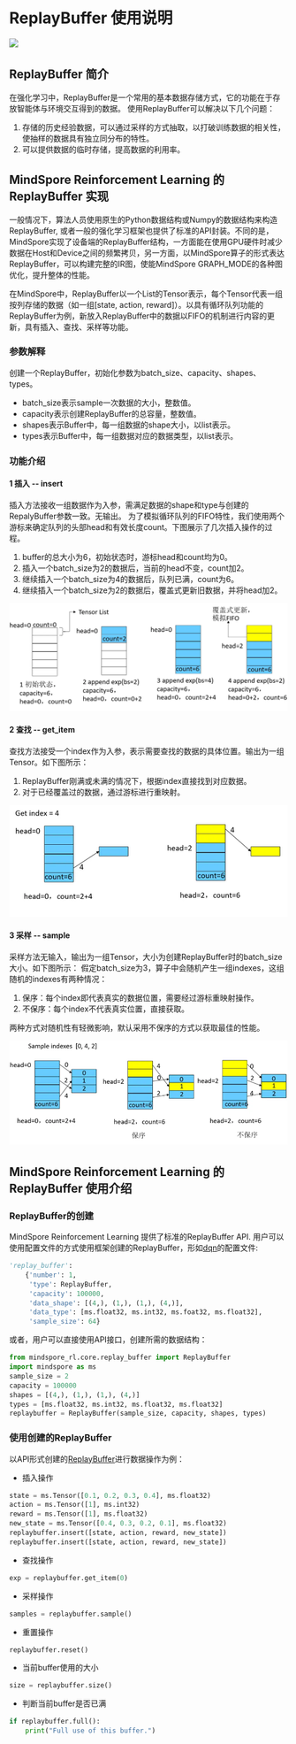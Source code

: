 # ReplayBuffer 使用说明

<a href="https://gitee.com/mindspore/docs/blob/master/docs/reinforcement/docs/source_zh_cn/replaybuffer.md" target="_blank"><img src="https://mindspore-website.obs.cn-north-4.myhuaweicloud.com/website-images/master/resource/_static/logo_source.png"></a>

## ReplayBuffer 简介

在强化学习中，ReplayBuffer是一个常用的基本数据存储方式，它的功能在于存放智能体与环境交互得到的数据。
使用ReplayBuffer可以解决以下几个问题：

1. 存储的历史经验数据，可以通过采样的方式抽取，以打破训练数据的相关性，使抽样的数据具有独立同分布的特性。
2. 可以提供数据的临时存储，提高数据的利用率。

## MindSpore Reinforcement Learning 的 ReplayBuffer 实现

一般情况下，算法人员使用原生的Python数据结构或Numpy的数据结构来构造ReplayBuffer, 或者一般的强化学习框架也提供了标准的API封装。不同的是，MindSpore实现了设备端的ReplayBuffer结构，一方面能在使用GPU硬件时减少数据在Host和Device之间的频繁拷贝，另一方面，以MindSpore算子的形式表达ReplayBuffer，可以构建完整的IR图，使能MindSpore GRAPH_MODE的各种图优化，提升整体的性能。

在MindSpore中，ReplayBuffer以一个List的Tensor表示，每个Tensor代表一组按列存储的数据（如一组[state, action, reward]）。以具有循环队列功能的ReplayBuffer为例，新放入ReplayBuffer中的数据以FIFO的机制进行内容的更新，具有插入、查找、采样等功能。

### 参数解释

创建一个ReplayBuffer，初始化参数为batch_size、capacity、shapes、types。

* batch_size表示sample一次数据的大小，整数值。
* capacity表示创建ReplayBuffer的总容量，整数值。
* shapes表示Buffer中，每一组数据的shape大小，以list表示。
* types表示Buffer中，每一组数据对应的数据类型，以list表示。

### 功能介绍

#### 1 插入 -- insert

插入方法接收一组数据作为入参，需满足数据的shape和type与创建的RepalyBuffer参数一致。无输出。
为了模拟循环队列的FIFO特性，我们使用两个游标来确定队列的头部head和有效长度count。下图展示了几次插入操作的过程。

1. buffer的总大小为6，初始状态时，游标head和count均为0。
2. 插入一个batch_size为2的数据后，当前的head不变，count加2。
3. 继续插入一个batch_size为4的数据后，队列已满，count为6。
4. 继续插入一个batch_size为2的数据后，覆盖式更新旧数据，并将head加2。

![insert 示意图](images/insert.png)

#### 2 查找 -- get_item

查找方法接受一个index作为入参，表示需要查找的数据的具体位置。输出为一组Tensor。如下图所示：

1. ReplayBuffer刚满或未满的情况下，根据index直接找到对应数据。
2. 对于已经覆盖过的数据，通过游标进行重映射。

![get_item 示意图](images/get.png)

#### 3 采样 -- sample

采样方法无输入，输出为一组Tensor，大小为创建ReplayBuffer时的batch_size大小。如下图所示：
假定batch_size为3，算子中会随机产生一组indexes，这组随机的indexes有两种情况：

1. 保序：每个index即代表真实的数据位置，需要经过游标重映射操作。
2. 不保序：每个index不代表真实位置，直接获取。

两种方式对随机性有轻微影响，默认采用不保序的方式以获取最佳的性能。

![sample 示意图](images/sample.png)

## MindSpore Reinforcement Learning 的 ReplayBuffer 使用介绍

### ReplayBuffer的创建

MindSpore Reinforcement Learning 提供了标准的ReplayBuffer API. 用户可以使用配置文件的方式使用框架创建的ReplayBuffer，形如[dqn](https://gitee.com/mindspore/reinforcement/blob/master/example/dqn/src/config.py)的配置文件:

```python
'replay_buffer':
    {'number': 1,
     'type': ReplayBuffer,
     'capacity': 100000,
     'data_shape': [(4,), (1,), (1,), (4,)],
     'data_type': [ms.float32, ms.int32, ms.foat32, ms.float32],
     'sample_size': 64}
```

或者，用户可以直接使用API接口，创建所需的数据结构：

```python
from mindspore_rl.core.replay_buffer import ReplayBuffer
import mindspore as ms
sample_size = 2
capacity = 100000
shapes = [(4,), (1,), (1,), (4,)]
types = [ms.float32, ms.int32, ms.float32, ms.float32]
replaybuffer = ReplayBuffer(sample_size, capacity, shapes, types)
```

### 使用创建的ReplayBuffer

以API形式创建的[ReplayBuffer](https://gitee.com/mindspore/reinforcement/blob/master/mindspore_rl/core/replay_buffer.py)进行数据操作为例：

* 插入操作

```python
state = ms.Tensor([0.1, 0.2, 0.3, 0.4], ms.float32)
action = ms.Tensor([1], ms.int32)
reward = ms.Tensor([1], ms.float32)
new_state = ms.Tensor([0.4, 0.3, 0.2, 0.1], ms.float32)
replaybuffer.insert([state, action, reward, new_state])
replaybuffer.insert([state, action, reward, new_state])
```

* 查找操作

```python
exp = replaybuffer.get_item(0)
```

* 采样操作

```python
samples = replaybuffer.sample()
```

* 重置操作

```python
replaybuffer.reset()
```

* 当前buffer使用的大小

```python
size = replaybuffer.size()
```

* 判断当前buffer是否已满

```python
if replaybuffer.full():
    print("Full use of this buffer.")
```

